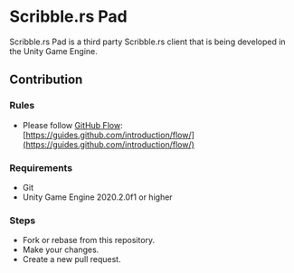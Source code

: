 # Scribble.rs Pad

Scribble.rs Pad is a third party Scribble.rs client that is being developed in the Unity Game Engine.

## Contribution

### Rules

- Please follow [GitHub Flow](https://guides.github.com/introduction/flow/): [https://guides.github.com/introduction/flow/](https://guides.github.com/introduction/flow/)

### Requirements

- Git
- Unity Game Engine 2020.2.0f1 or higher

### Steps

- Fork or rebase from this repository.
- Make your changes.
- Create a new pull request.
